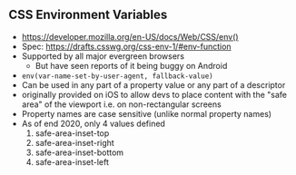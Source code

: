 ## CSS Environment Variables

- https://developer.mozilla.org/en-US/docs/Web/CSS/env()
- Spec: https://drafts.csswg.org/css-env-1/#env-function
- Supported by all major evergreen browsers
    - But have seen reports of it being buggy on Android
- `env(var-name-set-by-user-agent, fallback-value)`
- Can be used in any part of a property value or any part of a descriptor
- originally provided on iOS to allow devs to place content with the "safe area"
  of the viewport i.e. on non-rectangular screens
- Property names are case sensitive (unlike normal property names)
- As of end 2020, only 4 values defined
    1. safe-area-inset-top
    1. safe-area-inset-right
    1. safe-area-inset-bottom
    1. safe-area-inset-left
